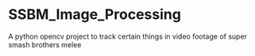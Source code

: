 # SSBM_Image_Processing
A python opencv project to track certain things in video footage of super smash brothers melee
